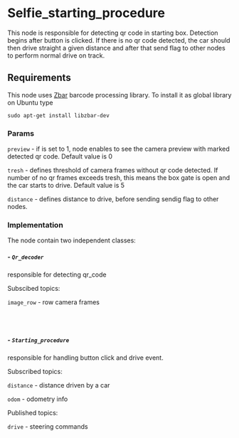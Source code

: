 # Selfie_starting_procedure

This node is responsible for detecting qr code in starting box. Detection begins after button is clicked. If there is no qr code detected, the car should then drive straight a given distance and after that send flag to other nodes to perform normal drive on track. 

## Requirements
This node uses [Zbar](http://zbar.sourceforge.net/) barcode processing library. To install it as global library on Ubuntu type

`sudo apt-get install libzbar-dev`

### Params

`preview` - if is set to 1, node enables to see the camera preview with marked detected qr code. Default value is 0

`tresh` - defines threshold of camera frames without qr code detected. If number of no qr frames exceeds tresh, this means the box gate is open and the car starts to drive. Default value is 5

`distance` - defines distance to drive, before sending sendig flag to other nodes. 


### Implementation 
The node contain two independent classes: 


##### - `Qr_decoder`
responsible for detecting qr_code


Subscibed topics:

`image_row` - row camera frames

<br></br>

##### - `Starting_procedure` 
responsible for handling button click and drive event. 


Subscribed topics:

`distance` - distance driven by a car 

`odom` - odometry info


Published topics:

`drive` - steering commands

